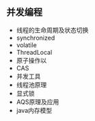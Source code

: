 ## 并发编程

- 线程的生命周期及状态切换
- synchronized
- volatile
- ThreadLocal
- 原子操作以
- CAS
- 并发工具
- 线程池原理
- 显式锁
- AQS原理及应用
- java内存模型